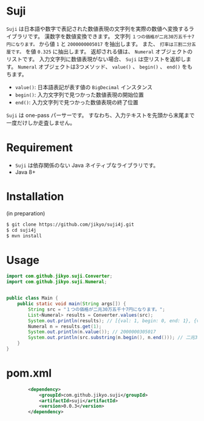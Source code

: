 # Suji

`Suji` は日本語や数字で表記された数値表現の文字列を実際の数値へ変換するライブラリです。
漢数字を数値変換できます。
文字列 `１つの価格が二兆30万五千十7円になります。` から値 `1` と `2000000005017` を抽出します。
また、 `打率は三割二分五厘です。` を値 `0.325` に抽出します。
返却される値は、 `Numeral` オブジェクトのリストです。
入力文字列に数値表現がない場合、 `Suji` は空リストを返却します。
`Numeral` オブジェクトは3つメソッド、 `value()` 、 `begin()` 、 `end()` をもちます。

* `value()`: 日本語表記が表す値の `BigDecimal` インスタンス
* `begin()`: 入力文字列で見つかった数値表現の開始位置
* `end()`: 入力文字列で見つかった数値表現の終了位置

`Suji` は one-pass パーサーです。
すなわち、入力テキストを先頭から末尾まで一度だけしか走査しません。


# Requirement

* `Suji` は依存関係のない Java ネイティブなライブラリです。
* Java 8+


# Installation

(in preparation)

```bash
$ git clone https://github.com/jikyo/suji4j.git
$ cd suji4j
$ mvn install
```


# Usage

```java
import com.github.jikyo.suji.Converter;
import com.github.jikyo.suji.Numeral;


public class Main {
    public static void main(String args[]) {
        String src = "１つの価格が二兆30万五千十7円になります。";
        List<Numeral> results = Converter.values(src);
        System.out.println(results); // [{val: 1, begin: 0, end: 1}, {val: 2000000305017, begin: 6, end: 15}]
        Numeral n = results.get(1);
        System.out.println(n.value()); // 2000000305017
        System.out.println(src.substring(n.begin(), n.end())); // 二兆30万五千十7
    }
}
```


# pom.xml

```xml
        <dependency>
            <groupId>com.github.jikyo.suji</groupId>
            <artifactId>suji</artifactId>
            <version>0.0.3</version>
        </dependency>
```